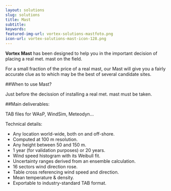 ```yaml
---
layout: solutions
slug: solutions
title: Mast
subtitle:
keywords: 
featured-img-url: vortex-solutions-mastfoto.png
icon-url: vortex-solutions-mast-icon-128.png
---
```


<p class="lead"><strong>Vortex Mast</strong> has been designed to help you in the important decision of placing a real met. mast on the field.</p>

For a small fraction of the price of a real mast, our Mast will give you a fairly accurate clue as to which may be the best of several candidate sites.

##When to use Mast?

Just before the decission of installing a real met. mast must be taken.

##Main deliverables:

TAB files for WAsP, WindSim, Meteodyn...

Technical details:

- Any location world-wide, both on and off-shore.
- Computed at 100 m resolution.
- Any height between 50 and 150 m.
- 1 year (for validation purposes) or 20 years.
- Wind speed histogram with its Weibull fit.
- Uncertainty ranges derived from an ensemble calculation.
- 16 sectors wind direction rose.
- Table cross referencing wind speed and direction.
- Mean temperature & density.
- Exportable to industry-standard TAB format.